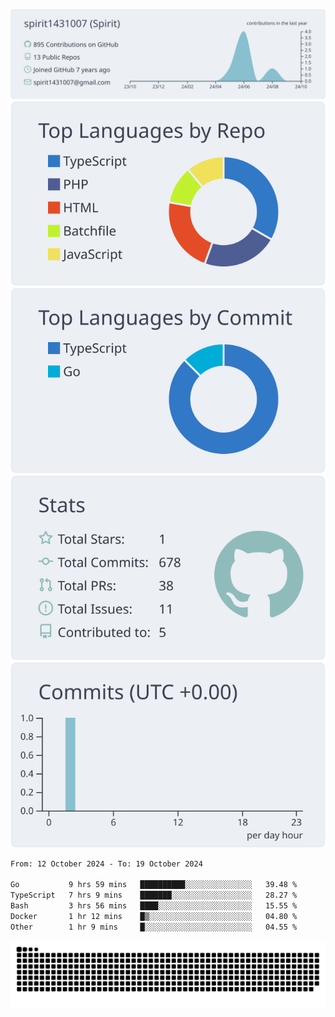 [![](https://raw.githubusercontent.com/spirit1431007/spirit1431007/master/profile-summary-card-output/nord_bright/0-profile-details.svg)](https://git.io/spiritx)
[![](https://raw.githubusercontent.com/spirit1431007/spirit1431007/master/profile-summary-card-output/nord_bright/1-repos-per-language.svg)](https://git.io/spiritx) [![](https://raw.githubusercontent.com/spirit1431007/spirit1431007/master/profile-summary-card-output/nord_bright/2-most-commit-language.svg)](https://git.io/spiritx)
[![](https://raw.githubusercontent.com/spirit1431007/spirit1431007/master/profile-summary-card-output/nord_bright/3-stats.svg)](https://git.io/spiritx) [![](https://raw.githubusercontent.com/spirit1431007/spirit1431007/master/profile-summary-card-output/nord_bright/4-productive-time.svg)](https://git.io/spiritx)

<!--START_SECTION:waka-->

```txt
From: 12 October 2024 - To: 19 October 2024

Go           9 hrs 59 mins   ██████████░░░░░░░░░░░░░░░   39.48 %
TypeScript   7 hrs 9 mins    ███████░░░░░░░░░░░░░░░░░░   28.27 %
Bash         3 hrs 56 mins   ████░░░░░░░░░░░░░░░░░░░░░   15.55 %
Docker       1 hr 12 mins    █▒░░░░░░░░░░░░░░░░░░░░░░░   04.80 %
Other        1 hr 9 mins     █░░░░░░░░░░░░░░░░░░░░░░░░   04.55 %
```

<!--END_SECTION:waka-->

![contribution](https://github.com/spirit1431007/spirit1431007/blob/output/github-contribution-grid-snake.svg)
